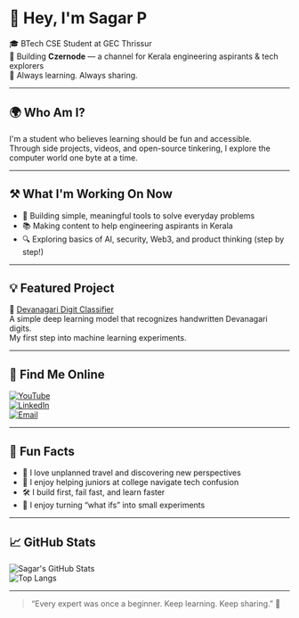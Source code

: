 # 👋 Hey, I'm Sagar P

🎓 BTech CSE Student at GEC Thrissur  
🎥 Building **Czernode** — a channel for Kerala engineering aspirants & tech explorers  
🌱 Always learning. Always sharing.

---

## 🌍 Who Am I?

I'm a student who believes learning should be fun and accessible.  
Through side projects, videos, and open-source tinkering, I explore the computer world one byte at a time.

---

## ⚒️ What I'm Working On Now

- 📱 Building simple, meaningful tools to solve everyday problems
- 📚 Making content to help engineering aspirants in Kerala  
- 🔍 Exploring basics of AI, security, Web3, and product thinking (step by step!)

---

## 💡 Featured Project

🔢 [Devanagari Digit Classifier](https://github.com/sagarp-c/devanagari_digit_classifier)  
A simple deep learning model that recognizes handwritten Devanagari digits.  
My first step into machine learning experiments.

---

## 🔗 Find Me Online

[![YouTube](https://img.shields.io/badge/Czernode-Subscribe-red?style=for-the-badge&logo=youtube)](https://www.youtube.com/@czernode)  
[![LinkedIn](https://img.shields.io/badge/LinkedIn-sagarp--blue?style=for-the-badge&logo=linkedin)](https://www.linkedin.com/in/sagarp-/)  
[![Email](https://img.shields.io/badge/Email-sagarp.cvr@gmail.com-blue?style=for-the-badge&logo=gmail)](mailto:sagarp.cvr@gmail.com)

---

## 🎯 Fun Facts

- 🧭 I love unplanned travel and discovering new perspectives  
- 💬 I enjoy helping juniors at college navigate tech confusion  
- 🛠️ I build first, fail fast, and learn faster  
- 🤖 I enjoy turning “what ifs” into small experiments

---

## 📈 GitHub Stats

![Sagar's GitHub Stats](https://github-readme-stats.vercel.app/api?username=sagarp-c&show_icons=true&theme=tokyonight)  
![Top Langs](https://github-readme-stats.vercel.app/api/top-langs/?username=sagarp-c&layout=compact&theme=tokyonight)

---

> “Every expert was once a beginner. Keep learning. Keep sharing.” 🌱
